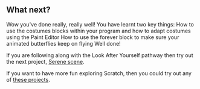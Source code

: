 ## What next?

Wow you've done really, really well! You have learnt two key things:
How to use the costumes blocks within your program and how to adapt costumes using the Paint Editor
How to use the forever block to make sure your animated butterflies keep on flying
Well done!

If you are following along with the Look After Yourself pathway then try out the next project, [Serene scene](https://projects.raspberrypi.org/en/projects/serene-scene).

If you want to have more fun exploring Scratch, then you could try out any of [these projects](https://projects.raspberrypi.org/en/projects?software%5B%5D=scratch).



